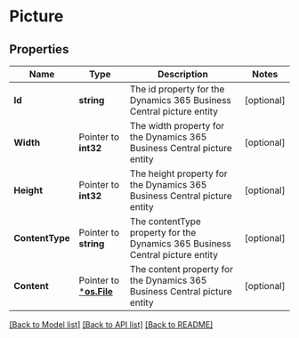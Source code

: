 # Picture

## Properties

Name | Type | Description | Notes
------------ | ------------- | ------------- | -------------
**Id** | **string** | The id property for the Dynamics 365 Business Central picture entity | [optional] 
**Width** | Pointer to **int32** | The width property for the Dynamics 365 Business Central picture entity | [optional] 
**Height** | Pointer to **int32** | The height property for the Dynamics 365 Business Central picture entity | [optional] 
**ContentType** | Pointer to **string** | The contentType property for the Dynamics 365 Business Central picture entity | [optional] 
**Content** | Pointer to [***os.File**](*os.File.md) | The content property for the Dynamics 365 Business Central picture entity | [optional] 

[[Back to Model list]](../README.md#documentation-for-models) [[Back to API list]](../README.md#documentation-for-api-endpoints) [[Back to README]](../README.md)


